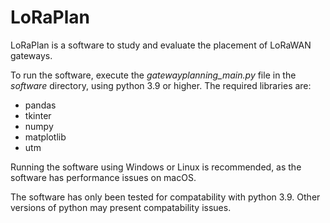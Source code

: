 # LoRaPlan

LoRaPlan is a software to study and evaluate the placement of LoRaWAN gateways.

To run the software, execute the *gatewayplanning_main.py* file in the *software* directory, using python 3.9 or higher. The required libraries are:

* pandas
* tkinter
* numpy
* matplotlib
* utm

Running the software using Windows or Linux is recommended, as the software has performance issues on macOS.

The software has only been tested for compatability with python 3.9. Other versions of python may present compatability issues.